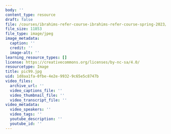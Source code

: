 ```yaml
---
body: ''
content_type: resource
draft: false
file: /courses/ibrahims-refer-course-ibrahims-refer-course-spring-2023/pic99.jpg
file_size: 11853
file_type: image/jpeg
image_metadata:
  caption: ''
  credit: ''
  image-alt: ''
learning_resource_types: []
license: https://creativecommons.org/licenses/by-nc-sa/4.0/
resourcetype: Image
title: pic99.jpg
uid: 1d8aa1fa-0fbe-4e2e-9932-9c65e5c8747b
video_files:
  archive_url: ''
  video_captions_file: ''
  video_thumbnail_file: ''
  video_transcript_file: ''
video_metadata:
  video_speakers: ''
  video_tags: ''
  youtube_description: ''
  youtube_id: ''
---
```

